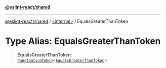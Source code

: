 [**@eslint-react/shared**](../../README.md)

***

[@eslint-react/shared](../../README.md) / [\<internal\>](../README.md) / EqualsGreaterThanToken

# Type Alias: EqualsGreaterThanToken

> **EqualsGreaterThanToken**: [`PunctuationToken`](../interfaces/PunctuationToken.md)\<[`EqualsGreaterThanToken`](../enumerations/SyntaxKind.md#equalsgreaterthantoken)\>
